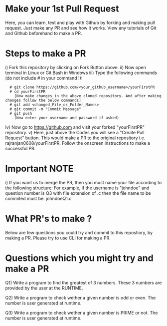 # Make your 1st Pull Request
Here, you can learn, test and play with Github by forking and making pull request. Just make any PR and see how it works. View any tutorials of Git and Github beforehand to make a PR.

# Steps to make a PR
i) Fork this repository by clicking on Fork Button above.
ii) Now open terminal in Linux or Git Bash in Windows
iii) Type the following commands (do not include # in your command !):
    
      # git clone https://github.com/<your_github_username>/yourFirstPR
      # cd yourFirstPR
        [Now make changes in the above cloned repository. And after making changes follow the below commands]
      # git add <changed_File_or_Folder_Names>
      # git commit -m "Commit Message"
      # git push
        (Now enter your username and password if asked)
      
iv) Now go to https://github.com and visit your forked "yourFirstPR" repository.
v) Here, just above the Codes you will see a "Create Pull Request" button. This would make a PR to the original repository i.e. rajranjan0608/yourFirstPR. Follow the onscreen instructions to make a successful PR.

# Important NOTE
i) If you want us to merge the PR, then you must name your file according to the following structure:
   <username><questionNumber><fileEXtenstion>
  For example, if the username is "johndoe" and question number is Q3 with file extension of .c then the file name to be commited must be:
  johndoeQ1.c

# What PR's to make ?
Below are few questions you could try and commit to this repostiory, by making a PR. Please try to use CLI for making a PR.

# Questions which you might try and make a PR

Q1) Write a program to find the greatest of 3 numbers. These 3 numbers are provided by the user at the RUNTIME.

Q2) Write a program to check wether a given number is odd or even. The number is user generated at runtime.

Q3) Write a program to check wether a given number is PRIME or not. The number is user generated at runtime.

